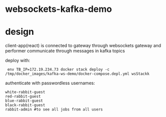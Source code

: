 # websockets-kafka-demo

# design
client-app(react) is connected to gateway through websockets
gateway and performer communicate through messages in kafka topics

deploy with:
```$xslt
 env TB_IP=172.19.234.73 docker stack deploy -c /tmp/docker_images/kafka-ws-demo/docker-compose.depl.yml wsStackk
```

authenticate with passwordless usernames:
```
white-rabbit-guest
red-rabbit-guest
blue-rabbit-guest
black-rabbit-guest
rabbit-admin #to see all jobs from all users
```
